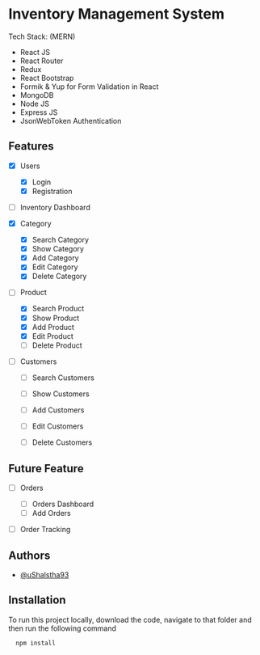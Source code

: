 
# Inventory Management System

Tech Stack:
(MERN)
- React JS
- React Router
- Redux
- React Bootstrap
- Formik & Yup for Form Validation in React
- MongoDB
- Node JS
- Express JS
- JsonWebToken Authentication


## Features

- [x] Users
    - [x] Login
    - [x] Registration

- [ ] Inventory Dashboard

- [x] Category
    - [x] Search Category
    - [x] Show Category
    - [x] Add Category
    - [x] Edit Category
    - [x] Delete Category

- [ ] Product
    - [x] Search Product
    - [x] Show Product
    - [x] Add Product
    - [x] Edit Product
    - [ ] Delete Product

- [ ] Customers
    - [ ] Search Customers
    - [ ] Show Customers
    - [ ] Add Customers
    - [ ] Edit Customers
    - [ ] Delete Customers


## Future Feature

- [ ] Orders
    - [ ] Orders Dashboard
    - [ ] Add Orders

- [ ] Order Tracking


## Authors

- [@uShalstha93](https://www.github.com/uShalstha93)


## Installation

To run this project locally, download the code, navigate to that folder and then run the following command

```bash
  npm install
```
    

    
